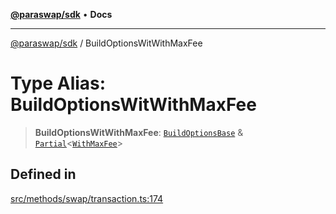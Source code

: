 [**@paraswap/sdk**](../README.md) • **Docs**

***

[@paraswap/sdk](../globals.md) / BuildOptionsWitWithMaxFee

# Type Alias: BuildOptionsWitWithMaxFee

> **BuildOptionsWitWithMaxFee**: [`BuildOptionsBase`](BuildOptionsBase.md) & [`Partial`](../-internal-/type-aliases/Partial.md)\<[`WithMaxFee`](../-internal-/type-aliases/WithMaxFee.md)\>

## Defined in

[src/methods/swap/transaction.ts:174](https://github.com/paraswap/paraswap-sdk/blob/master/src/methods/swap/transaction.ts#L174)
